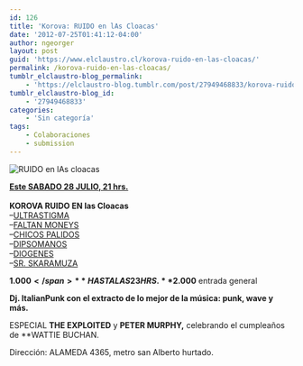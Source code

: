 ```yaml
---
id: 126
title: 'Korova: RUIDO en lAs Cloacas'
date: '2012-07-25T01:41:12-04:00'
author: ngeorger
layout: post
guid: 'https://www.elclaustro.cl/korova-ruido-en-las-cloacas/'
permalink: /korova-ruido-en-las-cloacas/
tumblr_elclaustro-blog_permalink:
    - 'https://elclaustro-blog.tumblr.com/post/27949468833/korova-ruido-en-las-cloacas'
tumblr_elclaustro-blog_id:
    - '27949468833'
categories:
    - 'Sin categoría'
tags:
    - Colaboraciones
    - submission
---
```


![RUIDO en lAs cloacas](http://a4.sphotos.ak.fbcdn.net/hphotos-ak-prn1/552426_10151078622332249_1138927552_n.jpg)

**<u>Este SABADO 28 JULIO, 21 hrs.</u>**<u>  
</u>  
**<span>KOROVA RUIDO EN las Cloacas</span>**   
 –[ULTRASTIGMA](http://www.facebook.com/ultrastigma)  
 –<span>[FALTAN MONEYS](http://www.facebook.com/pages/Faltan-Moneys/15612793869)</span>  
 –<span>[CHICOS PALIDOS](http://www.facebook.com/loschicos.palidos)</span>  
 –[<span>DIPSOMANOS</span> ](http://www.facebook.com/tdipsomanos)  
 –<span>[DIOGENES](http://www.facebook.com/diogenes.banda.7)</span>   
 –<span>[SR. SKARAMUZA](http://www.facebook.com/pages/Sr-Skaramuza/108812155872996)</span>  
   
**<span>$1.000</span>** HASTA LAS 23 HRS.  
**$2.000** entrada general

**Dj. ItalianPunk con el extracto de lo mejor de la música: punk, wave y más.**

ESPECIAL **THE EXPLOITED** y **PETER MURPHY,** celebrando el cumpleaños de **WATTIE BUCHAN.  
  
<span>Dirección: ALAMEDA 4365, metro san Alberto hurtado.</span>